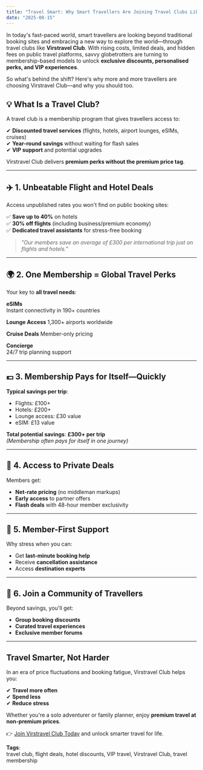 ```yaml
---
title: "Travel Smart: Why Smart Travellers Are Joining Travel Clubs Like Virstravel"
date: "2025-08-15"
---
```


<!-- # Why Smart Travellers Are Joining Travel Clubs Like Virstravel -->

In today's fast-paced world, smart travellers are looking beyond traditional booking sites and embracing a new way to explore the world—through travel clubs like **Virstravel Club**. With rising costs, limited deals, and hidden fees on public travel platforms, savvy globetrotters are turning to membership-based models to unlock **exclusive discounts, personalised perks, and VIP experiences**.

So what's behind the shift? Here's why more and more travellers are choosing Virstravel Club—and why you should too.

## 💡 What Is a Travel Club?

A travel club is a membership program that gives travellers access to:

✔ **Discounted travel services** (flights, hotels, airport lounges, eSIMs, cruises)  
✔ **Year-round savings** without waiting for flash sales  
✔ **VIP support** and potential upgrades

Virstravel Club delivers **premium perks without the premium price tag**.

---

## ✈️ 1. Unbeatable Flight and Hotel Deals

Access unpublished rates you won't find on public booking sites:

✅ **Save up to 40%** on hotels  
✅ **30% off flights** (including business/premium economy)  
✅ **Dedicated travel assistants** for stress-free booking

> _"Our members save an average of £300 per international trip just on flights and hotels."_

---

## 🌍 2. One Membership = Global Travel Perks

Your key to **all travel needs**:

<!-- | Perk              | Benefit                                |
| ----------------- | -------------------------------------- |
| **eSIMs**         | Instant connectivity in 190+ countries |
| **Lounge Access** | 1,300+ airports worldwide              |
| **Cruise Deals**  | Member-only pricing                    |
| **Concierge**     | 24/7 trip planning support             | -->

**eSIMs**  
Instant connectivity in 190+ countries

**Lounge Access**
1,300+ airports worldwide

**Cruise Deals**
Member-only pricing

**Concierge**  
24/7 trip planning support

---

## 💷 3. Membership Pays for Itself—Quickly

**Typical savings per trip**:

- Flights: £100+
- Hotels: £200+
- Lounge access: £30 value
- eSIM: £13 value

**Total potential savings**: **£300+ per trip**  
_(Membership often pays for itself in one journey)_

---

## 🔐 4. Access to Private Deals

Members get:

- **Net-rate pricing** (no middleman markups)
- **Early access** to partner offers
- **Flash deals** with 48-hour member exclusivity

---

## 🧳 5. Member-First Support

Why stress when you can:

- Get **last-minute booking help**
- Receive **cancellation assistance**
- Access **destination experts**

---

## 🤝 6. Join a Community of Travellers

Beyond savings, you'll get:

- **Group booking discounts**
- **Curated travel experiences**
- **Exclusive member forums**

---

## Travel Smarter, Not Harder

In an era of price fluctuations and booking fatigue, Virstravel Club helps you:

✔ **Travel more often**  
✔ **Spend less**  
✔ **Reduce stress**

Whether you're a solo adventurer or family planner, enjoy **premium travel at non-premium prices**.

👉 [Join Virstravel Club Today](#) and unlock smarter travel for life.

**Tags**:  
travel club, flight deals, hotel discounts, VIP travel, Virstravel Club, travel membership
